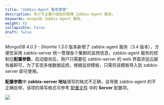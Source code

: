 ```yaml
---
title: "Zabbix-Agent 服务管理"
description: 本小节主要介绍如何管理 Zabbix-Agent 服务。 
keywords: mongodb Zabbix-Agent 服务, 
weight: 65
collapsible: false
draft: false
---
```





_MongoDB 4.0.3 - ShanHe 1.3.0_ 版本新增了 zabbix-agent 服务（3.4 版本），方便您采用 zabbix-server 统一管理各个集群的监控信息，zabbix-agent 服务的控制见**配置参数**，启动服务后，用户只需要在 zabbix-server 的 web 界面添加云服务器即可，为了实现多维数据监控，根据监控模板，只需将该模板导入到 zabbix-server 即可使用。

**配置参数**中 **zabbix-server 地址**填写的格式不正确，会导致 zabbix-agent 的不正确启停，该项的填写格式可参考 [配置文件](https://www.zabbix.com/documentation/3.4/manual/appendix/config/zabbix_agentd) 中的  **Server** 配置项。

![](../../_images/zabbix_agent.png)

